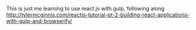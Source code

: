 This is just me learning to use react.js with gulp, following along http://tylermcginnis.com/reactjs-tutorial-pt-2-building-react-applications-with-gulp-and-browserify/
